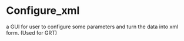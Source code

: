 Configure_xml
=============

a GUI for user to configure some parameters and turn the data into xml form. (Used for GRT)
